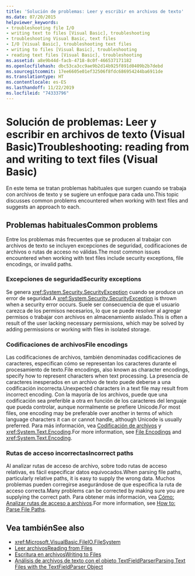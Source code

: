 ```yaml
---
title: 'Solución de problemas: Leer y escribir en archivos de texto'
ms.date: 07/20/2015
helpviewer_keywords:
- troubleshooting file I/O
- writing text to files [Visual Basic], troubleshooting
- troubleshooting Visual Basic, text files
- I/O [Visual Basic], troubleshooting text files
- writing to files [Visual Basic], troubleshooting
- reading text files [Visual Basic], troubleshooting
ms.assetid: a8e9b44d-facb-4718-8c0f-466537171182
ms.openlocfilehash: dbc53ca3cc9ae9b2d14b925f891d0409b2b7debd
ms.sourcegitcommit: 17ee6605e01ef32506f8fdc686954244ba6911de
ms.translationtype: HT
ms.contentlocale: es-ES
ms.lasthandoff: 11/22/2019
ms.locfileid: "74333796"
---
```

# <a name="troubleshooting-reading-from-and-writing-to-text-files-visual-basic"></a><span data-ttu-id="f43d0-102">Solución de problemas: Leer y escribir en archivos de texto (Visual Basic)</span><span class="sxs-lookup"><span data-stu-id="f43d0-102">Troubleshooting: reading from and writing to text files (Visual Basic)</span></span>

<span data-ttu-id="f43d0-103">En este tema se tratan problemas habituales que surgen cuando se trabaja con archivos de texto y se sugiere un enfoque para cada uno.</span><span class="sxs-lookup"><span data-stu-id="f43d0-103">This topic discusses common problems encountered when working with text files and suggests an approach to each.</span></span>  
  
## <a name="common-problems"></a><span data-ttu-id="f43d0-104">Problemas habituales</span><span class="sxs-lookup"><span data-stu-id="f43d0-104">Common problems</span></span>  

 <span data-ttu-id="f43d0-105">Entre los problemas más frecuentes que se producen al trabajar con archivos de texto se incluyen excepciones de seguridad, codificaciones de archivos o rutas de acceso no válidas.</span><span class="sxs-lookup"><span data-stu-id="f43d0-105">The most common issues encountered when working with text files include security exceptions, file encodings, or invalid paths.</span></span>  
  
### <a name="security-exceptions"></a><span data-ttu-id="f43d0-106">Excepciones de seguridad</span><span class="sxs-lookup"><span data-stu-id="f43d0-106">Security exceptions</span></span>  

 <span data-ttu-id="f43d0-107">Se genera <xref:System.Security.SecurityException> cuando se produce un error de seguridad.</span><span class="sxs-lookup"><span data-stu-id="f43d0-107">A <xref:System.Security.SecurityException> is thrown when a security error occurs.</span></span> <span data-ttu-id="f43d0-108">Suele ser consecuencia de que el usuario carezca de los permisos necesarios, lo que se puede resolver al agregar permisos o trabajar con archivos en almacenamiento aislado.</span><span class="sxs-lookup"><span data-stu-id="f43d0-108">This is often a result of the user lacking necessary permissions, which may be solved by adding permissions or working with files in isolated storage.</span></span>  
  
### <a name="file-encodings"></a><span data-ttu-id="f43d0-109">Codificaciones de archivos</span><span class="sxs-lookup"><span data-stu-id="f43d0-109">File encodings</span></span>  

 <span data-ttu-id="f43d0-110">Las codificaciones de archivos, también denominadas codificaciones de caracteres, especifican cómo se representan los caracteres durante el procesamiento de texto.</span><span class="sxs-lookup"><span data-stu-id="f43d0-110">File encodings, also known as character encodings, specify how to represent characters when text processing.</span></span> <span data-ttu-id="f43d0-111">La presencia de caracteres inesperados en un archivo de texto puede deberse a una codificación incorrecta.</span><span class="sxs-lookup"><span data-stu-id="f43d0-111">Unexpected characters in a text file may result from incorrect encoding.</span></span> <span data-ttu-id="f43d0-112">Con la mayoría de los archivos, puede que una codificación sea preferible a otra en función de los caracteres del lenguaje que pueda controlar, aunque normalmente se prefiere Unicode.</span><span class="sxs-lookup"><span data-stu-id="f43d0-112">For most files, one encoding may be preferable over another in terms of which language characters it can or cannot handle, although Unicode is usually preferred.</span></span> <span data-ttu-id="f43d0-113">Para más información, vea [Codificación de archivos](../../../../visual-basic/developing-apps/programming/drives-directories-files/file-encodings.md) y <xref:System.Text.Encoding>.</span><span class="sxs-lookup"><span data-stu-id="f43d0-113">For more information, see [File Encodings](../../../../visual-basic/developing-apps/programming/drives-directories-files/file-encodings.md) and <xref:System.Text.Encoding>.</span></span>  
  
### <a name="incorrect-paths"></a><span data-ttu-id="f43d0-114">Rutas de acceso incorrectas</span><span class="sxs-lookup"><span data-stu-id="f43d0-114">Incorrect paths</span></span>  

 <span data-ttu-id="f43d0-115">Al analizar rutas de acceso de archivo, sobre todo rutas de acceso relativas, es fácil especificar datos equivocados.</span><span class="sxs-lookup"><span data-stu-id="f43d0-115">When parsing file paths, particularly relative paths, it is easy to supply the wrong data.</span></span> <span data-ttu-id="f43d0-116">Muchos problemas pueden corregirse asegurándose de que especifica la ruta de acceso correcta.</span><span class="sxs-lookup"><span data-stu-id="f43d0-116">Many problems can be corrected by making sure you are supplying the correct path.</span></span> <span data-ttu-id="f43d0-117">Para obtener más información, vea [Cómo: Analizar rutas de acceso a archivos](../../../../visual-basic/developing-apps/programming/drives-directories-files/how-to-parse-file-paths.md).</span><span class="sxs-lookup"><span data-stu-id="f43d0-117">For more information, see [How to: Parse File Paths](../../../../visual-basic/developing-apps/programming/drives-directories-files/how-to-parse-file-paths.md).</span></span>  
  
## <a name="see-also"></a><span data-ttu-id="f43d0-118">Vea también</span><span class="sxs-lookup"><span data-stu-id="f43d0-118">See also</span></span>

- <xref:Microsoft.VisualBasic.FileIO.FileSystem>
- [<span data-ttu-id="f43d0-119">Leer archivos</span><span class="sxs-lookup"><span data-stu-id="f43d0-119">Reading from Files</span></span>](../../../../visual-basic/developing-apps/programming/drives-directories-files/reading-from-files.md)
- [<span data-ttu-id="f43d0-120">Escritura en archivos</span><span class="sxs-lookup"><span data-stu-id="f43d0-120">Writing to Files</span></span>](../../../../visual-basic/developing-apps/programming/drives-directories-files/writing-to-files.md)
- [<span data-ttu-id="f43d0-121">Análisis de archivos de texto con el objeto TextFieldParser</span><span class="sxs-lookup"><span data-stu-id="f43d0-121">Parsing Text Files with the TextFieldParser Object</span></span>](../../../../visual-basic/developing-apps/programming/drives-directories-files/parsing-text-files-with-the-textfieldparser-object.md)
